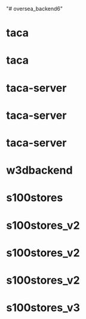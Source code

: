"# oversea_backend6" 
# taca
# taca
# taca-server
# taca-server
# taca-server
# w3dbackend
# s100stores
# s100stores_v2
# s100stores_v2
# s100stores_v2
# s100stores_v3
